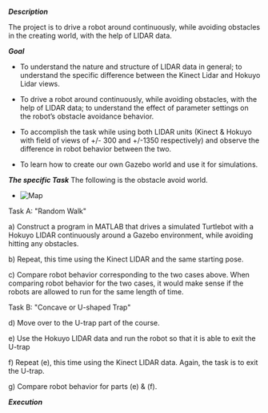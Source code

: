 ***Description***

The project is to drive a robot around continuously, while avoiding obstacles in the creating world, with the help of LIDAR data.

***Goal***

- To understand the nature and structure of LIDAR data in general; to understand the specific 
difference between the Kinect Lidar and Hokuyo Lidar views.

- To drive a robot around continuously, while avoiding obstacles, with the help of LIDAR data; 
to understand the effect of parameter settings on the robot’s obstacle avoidance behavior.

- To accomplish the task while using both LIDAR units (Kinect & Hokuyo with field of views of 
+/- 300 and +/-1350 respectively) and observe the difference in robot behavior between the 
two.

- To learn how to create our own Gazebo world and use it for simulations.

***The specific Task***
The following is the obstacle avoid world.
- ![Map]()

Task A: "Random Walk"

a) Construct a program in MATLAB that drives a simulated Turtlebot with a Hokuyo LIDAR
continuously around a Gazebo environment, while avoiding hitting any obstacles.

b) Repeat, this time using the Kinect LIDAR and the same starting pose.

c) Compare robot behavior corresponding to the two cases above. When comparing robot 
behavior for the two cases, it would make sense if the robots are allowed to run for the 
same length of time.

Task B: "Concave or U-shaped Trap"

d) Move over to the U-trap part of the course.

e) Use the Hokuyo LIDAR data and run the robot so that it is able to exit the U-trap

f) Repeat (e), this time using the Kinect LIDAR data. Again, the task is to exit the U-trap.

g) Compare robot behavior for parts (e) & (f).

***Execution***


